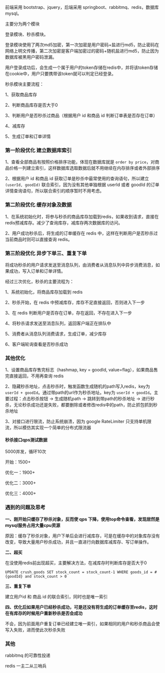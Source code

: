 前端采用 bootstrap、jquery，后端采用 springboot、rabbitmq、redis，数据库 mysql。

主要分为两个模块

登录模块、秒杀模块。



登录模块使用了两次md5加密，第一次加密是用户密码+盐进行md5，防止密码在网络上明文传播，第二次加密是客户端加密过的密码+随机盐进行md5，防止因为数据库被黑用户密码泄漏。

用户登录成功后，会生成一个属于用户的token存储在redis中，并将该token存储在cookie中，用户只要携带该token就可以判定已经登录。



秒杀模块主要流程：

1、获取商品库存

2、判断商品库存是否大于0

3、判断用户是否秒杀过商品（根据用户 id 和商品 id 判断订单表是否存在订单）

4、减库存

5、生成订单和订单详情



### 第一阶段优化 建立数据库索引

1、查看全部商品有按照价格排序功能，体现在数据库就是 `order by price`，对商品价格一列建立索引，这样数据库选取数据后就不用继续在内存排序或者外部排序

2、根据用户 id 和商品 id 获取订单是秒杀中最常使用的查询语句，所以建立 `(userId, goodId)` 联合索引，因为没有其他单独根据 userId 或者 goodId 的订单详情查询语句，所以联合索引的顺序暂时不用考虑。



### 第二阶段优化 缓存对象及数据

1、在系统初始化时，将参与秒杀的商品库存加载到redis，如果收到请求，直接在redis预减库存。减少了查询库存，减库存两次数据库的访问。

2、用户成功秒杀后，将生成的订单缓存在 redis 中，这样在判断用户是否秒杀过当前商品时则可以直接查询 redis。



### 第三阶段优化 异步下单三、重复下单

将成功秒杀的用户请求发送至消息队列，由消费者从消息队列中异步消费消息，如果成功，写入订单和订单详情。



经过三次优化，秒杀的主要流程为：

1、系统初始化，将商品库存加载到 redis

2、秒杀开始，在 redis 中预减库存，库存不足直接返回，否则进入下一步

3、在 redis 判断用户是否存在订单，存在返回，不存在进入下一步

4、将秒杀请求发送至消息队列，返回客户端正在排队中

5、消费者从消息队列消费请求，生成订单，减少库存

6、客户端轮询查看是否秒杀成功



### 其他优化

1、设置商品库存售完标志（hashmap, key = goodId, value=flag），如果商品售完直接返回，不用再查询 redis

2、隐藏秒杀地址，点击秒杀时，触发函数生成随机的path写入redis，key为 `userId + goodId`。通过带path的url作为秒杀地址。key为 `userId + goodId`。主要过程：点击秒杀按钮 -> 生成随机path -> 跳转到带path的秒杀地址 -> 进行秒杀，无论秒杀成功还是失败，都要删除或者修改redis中的path，防止抓包抓到秒杀地址

3、对接口进行限流，防止系统崩溃，因为 google RateLimiter 只支持单机限流，所以模仿其实现一个简单的分布式限流器



#### 秒杀接口qps测试数据

5000并发，循环10次

开始：1500+

优化一：1900+

优化二：3000+

优化三：4000+



### 遇到的问题及思考

**一、刚开始只缓存了秒杀对象，反而使 qps 下降，使用top命令查看，发现居然是mysql服务占用大量cpu资源**

原因：缓存了秒杀对象，用户下单后会进行减库存，可是在缓存中的对象库存没有改变，导致大量用户秒杀成功，并且一直进行向数据库减库存、写订单操作。

**二、超买**

在没使用redis前出现超买，主要解决方法，在减库存时判断库存是否大于0

```mysql
UPDATE crush_goods SET stock_count = stock_count-1 WHERE goods_id = #{goodId} and stock_count > 0
```

**三、重复下单**

建立用户id 和 商品 id 的联合索引，同时也是唯一索引

**四、优化后如果用户已经秒杀成功，可是还没有将生成的订单缓存至redis，这时在有库存的时候用户重新秒杀是否会成功**

不会，因为前面用户重复订单已经建立唯一索引，如果相同的用户和秒杀商品会使写入失败，进而使此次秒杀失败



### 其他

rabbitmq 的可靠性投递

redis 一主二从三哨兵